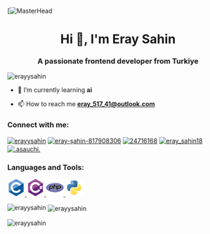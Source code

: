  [![MasterHead](https://github.com/YOUR_USERNAME/YOUR_USERNAME/blob/output/github-contribution-grid-snake.gif)
<h1 align="center">Hi 👋, I'm Eray Sahin</h1>
<h3 align="center">A passionate frontend developer from Turkiye</h3>

<p align="left"> <img src="https://komarev.com/ghpvc/?username=erayysahin&label=Profile%20views&color=0e75b6&style=flat" alt="erayysahin" /> </p>

- 🌱 I’m currently learning **ai**

- 📫 How to reach me **eray_517_41@outlook.com**

<h3 align="left">Connect with me:</h3>
<p align="left">
<a href="https://dev.to/erayysahin" target="blank"><img align="center" src="https://raw.githubusercontent.com/rahuldkjain/github-profile-readme-generator/master/src/images/icons/Social/devto.svg" alt="erayysahin" height="30" width="40" /></a>
<a href="https://linkedin.com/in/eray-şahin-817908306" target="blank"><img align="center" src="https://raw.githubusercontent.com/rahuldkjain/github-profile-readme-generator/master/src/images/icons/Social/linked-in-alt.svg" alt="eray-şahin-817908306" height="30" width="40" /></a>
<a href="https://stackoverflow.com/users/24716168" target="blank"><img align="center" src="https://raw.githubusercontent.com/rahuldkjain/github-profile-readme-generator/master/src/images/icons/Social/stack-overflow.svg" alt="24716168" height="30" width="40" /></a>
<a href="https://instagram.com/eray_sahin18" target="blank"><img align="center" src="https://raw.githubusercontent.com/rahuldkjain/github-profile-readme-generator/master/src/images/icons/Social/instagram.svg" alt="eray_sahin18" height="30" width="40" /></a>
<a href="https://discord.gg/.asauchi." target="blank"><img align="center" src="https://raw.githubusercontent.com/rahuldkjain/github-profile-readme-generator/master/src/images/icons/Social/discord.svg" alt=".asauchi." height="30" width="40" /></a>
</p>

<h3 align="left">Languages and Tools:</h3>
<p align="left"> <a href="https://www.cprogramming.com/" target="_blank" rel="noreferrer"> <img src="https://raw.githubusercontent.com/devicons/devicon/master/icons/c/c-original.svg" alt="c" width="40" height="40"/> </a> <a href="https://www.w3schools.com/cs/" target="_blank" rel="noreferrer"> <img src="https://raw.githubusercontent.com/devicons/devicon/master/icons/csharp/csharp-original.svg" alt="csharp" width="40" height="40"/> </a> <a href="https://www.php.net" target="_blank" rel="noreferrer"> <img src="https://raw.githubusercontent.com/devicons/devicon/master/icons/php/php-original.svg" alt="php" width="40" height="40"/> </a> <a href="https://www.python.org" target="_blank" rel="noreferrer"> <img src="https://raw.githubusercontent.com/devicons/devicon/master/icons/python/python-original.svg" alt="python" width="40" height="40"/> </a> </p>

<p><img align="left" src="https://github-readme-stats.vercel.app/api/top-langs?username=erayysahin&show_icons=true&locale=en&layout=compact" alt="erayysahin" /></p>

<p>&nbsp;<img align="center" src="https://github-readme-stats.vercel.app/api?username=erayysahin&show_icons=true&locale=en" alt="erayysahin" /></p>

<p><img align="center" src="https://github-readme-streak-stats.herokuapp.com/?user=erayysahin&" alt="erayysahin" /></p>
